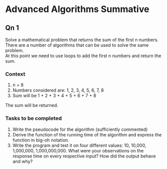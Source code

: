 # Advanced Algorithms Summative
## Qn 1 
Solve a mathematical problem that returns the sum of the first n numbers. <br> 
There are a number of algorithms that can be used to solve the same problem. <br> 
At this point we need to use loops to add the first n numbers and return the sum.

### Context
1. n = 8 
2. Numbers considered are: 1, 2, 3, 4, 5, 6, 7, 8 
3. Sum will be 1 + 2 + 3 + 4 + 5 + 6 + 7 + 8

The sum will be returned.

### Tasks to be completed
1. Write the pseudocode for the algorithm (sufficiently commented)
2. Derive the function of the running time of the algorithm and express the function in big-oh notation. 
3. Write the program and test it on four different values: 10, 10,000, 1,000,000, 1,000,000,000. What were your observations on the response time on every respective input? How did the output behave and why?
